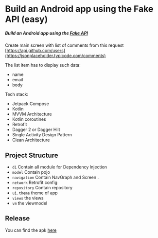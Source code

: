 # Build an Android app using the Fake API (easy)
##### Build an Android app using the [Fake API](https://jsonplaceholder.typicode.com/comments)

Create main screen with list of comments from this request [https://api.github.com/users](https://jsonplaceholder.typicode.com/comments)

The list item has to display such data:

- name
- email
- body

Tech stack:

- Jetpack Compose
- Kotlin
- MVVM Architecture
- Kotlin coroutines
- Retrofit
- Dagger 2 or Dagger Hilt
- Single Activity Design Pattern
- Clean Architecture
## Project Structure

- ```di``` Contain all module for Dependency Injection
- ```model```  Contain pojo
- ```navigation```  Contain NavGraph and Screen .
- ```network```  Retrofit config
- ```repository``` Contain repository
- ```ui.theme``` theme of app
- ```views``` the views
- ```vm``` the viewmodel

## Release
You can find the apk  [here](https://github.com/zack2/android-app-fake-api/tree/main/app/release)
